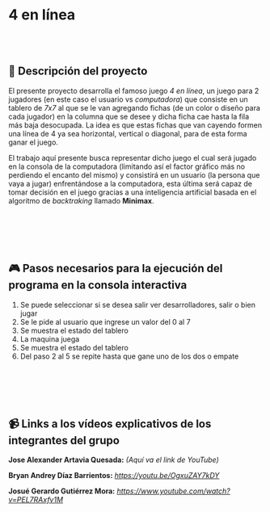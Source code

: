 # 4 en línea

<br><br>

## :notebook: Descripción del proyecto
El presente proyecto desarrolla el famoso juego *4 en línea*, un juego para 2 jugadores (en este caso el usuario vs *computadora*) que consiste en un tablero de *7x7* al que se le van agregando fichas (de un color o diseño para cada jugador) en la columna que se desee y dicha ficha cae hasta la fila más baja desocupada. La idea es que estas fichas que van cayendo formen una línea de 4 ya sea horizontal, vertical o diagonal, para de esta forma ganar el juego.

El trabajo aquí presente busca representar dicho juego el cual será jugado en la consola de la computadora (limitando así el factor gráfico más no perdiendo el encanto del mismo) y consistirá en un usuario (la persona que vaya a jugar) enfrentándose a la computadora, esta última será capaz de tomar decisión en el juego gracias a una inteligencia artificial basada en el algoritmo de *backtraking* llamado **Minimax**.

<br><br><br><br>




## :video_game: Pasos necesarios para la ejecución del programa en la consola interactiva

1. Se puede seleccionar si se desea salir ver desarrolladores, salir o bien jugar
2. Se le pide al usuario que ingrese un valor del 0 al 7
3. Se muestra el estado del tablero
4. La maquina juega
5. Se muestra el estado del tablero
6. Del paso 2 al 5 se repite hasta que gane uno de los dos o empate

<br><br><br><br>





## :video_camera: Links a los vídeos explicativos de los integrantes del grupo
**Jose Alexander Artavia Quesada:** _(Aquí va el link de YouTube)_
<br>

**Bryan Andrey Díaz Barrientos:** _https://youtu.be/OgxuZAY7kDY_
<br> 

**Josué Gerardo Gutiérrez Mora:** _https://www.youtube.com/watch?v=PEL7RAxfv1M_

